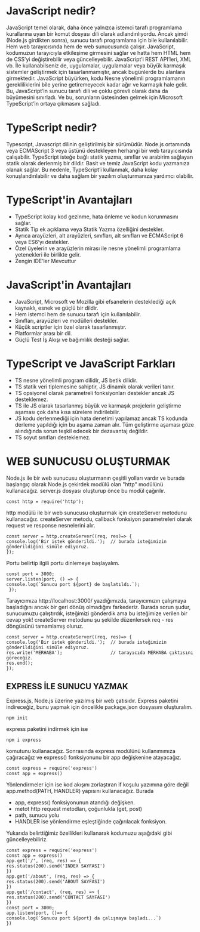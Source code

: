 # JavaScript nedir?

JavaScript temel olarak, daha önce yalnızca istemci tarafı programlama kurallarına uyan bir komut dosyası dili olarak adlandırılıyordu. Ancak şimdi (Node.js girdikten sonra), sunucu tarafı programlama için bile kullanılabilir. Hem web tarayıcısında hem de web sunucusunda çalışır. JavaScript, kodumuzun tarayıcıyla etkileşime girmesini sağlar ve hatta hem HTML hem de CSS’yi değiştirebilir veya güncelleyebilir. JavaScript’i REST API’leri, XML vb. İle kullanabilseniz de, uygulamalar, uygulamalar veya büyük karmaşık sistemler geliştirmek için tasarlanmamıştır, ancak bugünlerde bu alanlara girmektedir. JavaScript büyürken, kodu Nesne yönelimli programlamanın gerekliliklerini bile yerine getiremeyecek kadar ağır ve karmaşık hale gelir. Bu, JavaScript’in sunucu tarafı dili ve çoklu görevli olarak daha da büyümesini sınırladı. Ve bu, sorunların üstesinden gelmek için Microsoft TypeScript’in ortaya çıkmasını sağladı.

# TypeScript nedir?

Typescript, Javascript dilinin geliştirilmiş bir sürümüdür. Node.js ortamında veya ECMAScript 3 veya üstünü destekleyen herhangi bir web tarayıcısında çalışabilir. TypeScript isteğe bağlı statik yazma, sınıflar ve arabirim sağlayan statik olarak derlenmiş bir dildir. Basit ve temiz JavaScript kodu yazmanıza olanak sağlar. Bu nedenle, TypeScript’i kullanmak, daha kolay konuşlandırılabilir ve daha sağlam bir yazılım oluşturmanıza yardımcı olabilir.

# TypeScript'in Avantajları

- TypeScript kolay kod gezinme, hata önleme ve kodun korunmasını sağlar.
- Statik Tip ek açıklama veya Statik Yazma özelliğini destekler.
- Ayrıca arayüzleri, alt arayüzleri, sınıfları, alt sınıfları ve ECMAScript 6 veya ES6’yı destekler.
- Özel üyelerin ve arayüzlerin mirası ile nesne yönelimli programlama yetenekleri ile birlikte gelir.
- Zengin IDE’ler Mevcuttur

# JavaScript'in Avantajları

- JavaScript, Microsoft ve Mozilla gibi efsanelerin desteklediği açık kaynaklı, esnek ve güçlü bir dildir.
- Hem istemci hem de sunucu tarafı için kullanılabilir.
- Sınıfları, arayüzleri ve modülleri destekler.
- Küçük scriptler için özel olarak tasarlanmıştır.
- Platformlar arası bir dil.
- Güçlü Test İş Akışı ve bağımlılık desteği sağlar.

# TypeScript ve JavaScript Farkları

- TS nesne yönelimli program dilidir, JS betik dilidir.
- TS statik veri tiplemesine sahiptir, JS dinamik olarak verileri tanır.
- TS opsiyonel olarak parametreli fonksiyonları destekler ancak JS desteklemez.
- TS ile JS olarak tasarlanmış büyük ve karmaşık projelerin geliştirme aşaması çok daha kısa sürelere indirilebilir.
- JS kodu derlenmediği için hata denetimi yapılamaz ancak TS kodunda derleme yapıldığı için bu aşama zaman alır. Tüm geliştirme aşaması göze alındığında sorun teşkil edecek bir dezavantaj değildir.
- TS soyut sınıfları desteklemez.

# WEB SUNUCUSU OLUŞTURMAK

Node.js ile bir web sunucusu oluşturmanın çeşitli yolları vardır ve burada başlangıç olarak Node.js çekirdek modülü olan "http" modülünü kullanacağız. server.js dosyası oluşturup önce bu modül çağırılır.

   
```
const http = require('http');
```

http modülü ile bir web sunucusu oluşturmak için createServer metodunu kullanacağız. createServer metodu, callback fonksiyon parametreleri olarak request ve response nesnelerini alır.

```
const server = http.createServer((req, res)=> {
console.log('Bir istek gönderildi.');  // burada isteğimizin gönderildiğini simüle ediyoruz.
});
```

Portu belirtip ilgili portu dinlemeye başlayalım.

```
const port = 3000;
server.listen(port, () => {
console.log(`Sunucu port ${port} de başlatıldı.`);
 });
```

Tarayıcımıza http://localhost:3000/ yazdığımızda, tarayıcımızın çalışmaya başladığını ancak bir geri dönüş olmadığını farkederiz. Burada sorun şudur, sunucumuzu çalıştırdık, isteğimizi gönderdik ama bu isteğimize verilen bir cevap yok! createServer metodunu şu şekilde düzenlersek req - res döngüsünü tamamlamış oluruz.

```
const server = http.createServer((req, res)=> {
console.log('Bir istek gönderildi.');  // burada isteğimizin gönderildiğini simüle ediyoruz.
res.write('MERHABA');                  // tarayıcıda MERHABA çıktısını göreceğiz.
res.end();
});
```

## EXPRESS İLE SUNUCU YAZMAK

Express.js, Node.js üzerine yazılmış bir web çatısıdır. Express paketini indireceğiz, bunu yapmak için öncelikle package.json dosyasını oluşturalım.

```
npm init
```
express paketini indirmek için ise

```
npm i express
```

komutunu kullanacağız. Sonrasında express modülünü kullanımımıza çağıracağız ve express() fonksiyonunu bir app değişkenine atayacağız.

```
const express = require('express')
const app = express()
```

Yönlendirmeler için ise kod akışını zorlaştıran if koşulu yazımına göre değil app.method(PATH, HANDLER) yapısını kullanacağız. Burada

- app, express() fonksiyonunun atandığı değişken.
- metot http request metodları, çoğunlukla (get, post)
- path, sunucu yolu
- HANDLER ise yönlendirme eşleştiğinde çağırılacak fonksiyon.

Yukarıda belirttiğimiz özellikleri kullanarak kodumuzu aşağıdaki gibi güncelleyebiliriz.

```
const express = require('express')
const app = express()
app.get('/', (req, res) => {
res.status(200).send('INDEX SAYFASI')
})
app.get('/about', (req, res) => {
res.status(200).send('ABOUT SAYFASI')
})
app.get('/contact', (req, res) => {
res.status(200).send('CONTACT SAYFASI')
})
const port = 3000;
app.listen(port, ()=> {
console.log(`Sunucu port ${port} da çalışmaya başladı...`)
})
```

